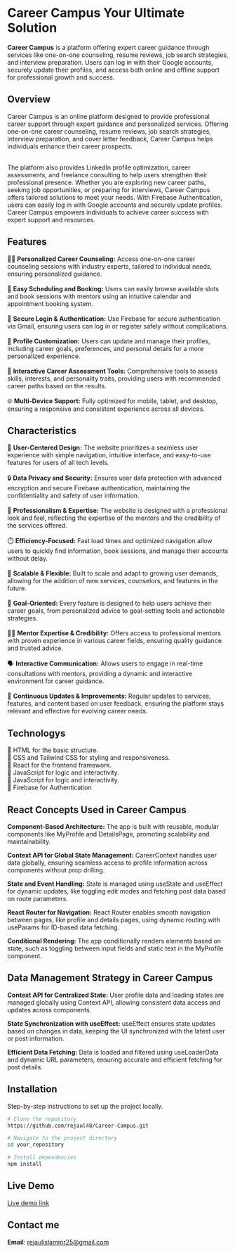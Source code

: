 
# Career Campus Your Ultimate Solution

**Career Campus** is a platform offering expert career guidance through services like one-on-one counseling, resume reviews, job search strategies, and interview preparation. Users can log in with their Google accounts, securely update their profiles, and access both online and offline support for professional growth and success.

## Overview


Career Campus is an online platform designed to provide professional career support through expert guidance and personalized services. Offering one-on-one career counseling, resume reviews, job search strategies, interview preparation, and cover letter feedback, Career Campus helps individuals enhance their career prospects. <br> <br>

The platform also provides LinkedIn profile optimization, career assessments, and freelance consulting to help users strengthen their professional presence. Whether you are exploring new career paths, seeking job opportunities, or preparing for interviews, Career Campus offers tailored solutions to meet your needs. With Firebase Authentication, users can easily log in with Google accounts and securely update profiles. Career Campus empowers individuals to achieve career success with expert support and resources.

## Features

🧑‍🏫 **Personalized Career Counseling:** Access one-on-one career counseling sessions with industry experts, tailored to individual needs, ensuring personalized guidance.<br>  
📅 **Easy Scheduling and Booking:** Users can easily browse available slots and book sessions with mentors using an intuitive calendar and appointment booking system.<br>  
🔐 **Secure Login & Authentication:** Use Firebase for secure authentication via Gmail, ensuring users can log in or register safely without complications.<br>  
📝 **Profile Customization:** Users can update and manage their profiles, including career goals, preferences, and personal details for a more personalized experience.<br>  
🧠 **Interactive Career Assessment Tools:** Comprehensive tools to assess skills, interests, and personality traits, providing users with recommended career paths based on the results.<br>  
🌐 **Multi-Device Support:** Fully optimized for mobile, tablet, and desktop, ensuring a responsive and consistent experience across all devices.<br>  
 

## Characteristics

🌟 **User-Centered Design:** The website prioritizes a seamless user experience with simple navigation, intuitive interface, and easy-to-use features for users of all tech levels.<br>  
🔒 **Data Privacy and Security:** Ensures user data protection with advanced encryption and secure Firebase authentication, maintaining the confidentiality and safety of user information.<br>  
💼 **Professionalism & Expertise:** The website is designed with a professional look and feel, reflecting the expertise of the mentors and the credibility of the services offered.<br>  
⏱️ **Efficiency-Focused:** Fast load times and optimized navigation allow users to quickly find information, book sessions, and manage their accounts without delay.<br>  
🧩 **Scalable & Flexible:** Built to scale and adapt to growing user demands, allowing for the addition of new services, counselors, and features in the future.<br>  
🎯 **Goal-Oriented:** Every feature is designed to help users achieve their career goals, from personalized advice to goal-setting tools and actionable strategies.<br>  
🧑‍💻 **Mentor Expertise & Credibility:** Offers access to professional mentors with proven experience in various career fields, ensuring quality guidance and trusted advice.<br>  
🗣️ **Interactive Communication:** Allows users to engage in real-time consultations with mentors, providing a dynamic and interactive environment for career guidance.<br>  
🔄 **Continuous Updates & Improvements:** Regular updates to services, features, and content based on user feedback, ensuring the platform stays relevant and effective for evolving career needs.<br>


## Technologys
🔵 HTML for the basic structure. <br>
🔵 CSS and Tailwind CSS for styling and responsiveness. <br>
🔵 React for the frontend framework. <br>
🔵 JavaScript for logic and interactivity. <br>
🔵 JavaScript for logic and interactivity. <br>
🔵 Firebase for Authentication  <br>

## React Concepts Used in Career Campus

**Component-Based Architecture:** The app is built with reusable, modular components like MyProfile and DetailsPage, promoting scalability and maintainability. <br>

**Context API for Global State Management:** CareerContext handles user data globally, ensuring seamless access to profile information across components without prop drilling. <br>

**State and Event Handling:** State is managed using useState and useEffect for dynamic updates, like toggling edit modes and fetching post data based on route parameters. <br>

**React Router for Navigation:** React Router enables smooth navigation between pages, like profile and details pages, using dynamic routing with useParams for ID-based data fetching.<br>

**Conditional Rendering:** The app conditionally renders elements based on state, such as toggling between input fields and static text in the MyProfile component.<br>


## Data Management Strategy in Career Campus

**Context API for Centralized State:** User profile data and loading states are managed globally using Context API, allowing consistent data access and updates across components. <br>

**State Synchronization with useEffect:** useEffect ensures state updates based on changes in data, keeping the UI synchronized with the latest user or post information.<br>

**Efficient Data Fetching:** Data is loaded and filtered using useLoaderData and dynamic URL parameters, ensuring accurate and efficient fetching for post details.<br>

## Installation

Step-by-step instructions to set up the project locally.

```bash
# Clone the repository
https://github.com/rejaul48/Career-Campus.git

# Navigate to the project directory
cd your_repository

# Install dependencies
npm install

```
## Live Demo
[Live demo link](https://career-campus-48.web.app)

## Contact me
**Email**: [rejaulislammr25@gmail.com](mailto:rejaulislammr25@gmail.com)



